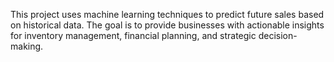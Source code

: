 This project uses machine learning techniques to predict future sales based on historical data. The goal is to provide businesses with actionable insights for inventory management, financial planning, and strategic decision-making.
